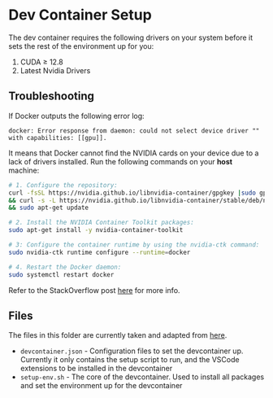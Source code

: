 # Dev Container Setup

The dev container requires the following drivers on your
system before it sets the rest of the environment up for
you:

1. CUDA $\geq$ 12.8
2. Latest Nvidia Drivers

## Troubleshooting

If Docker outputs the following error log:

```
docker: Error response from daemon: could not select device driver "" with capabilities: [[gpu]].
```

It means that Docker cannot find the NVIDIA cards on your device due to a lack of
drivers installed. Run the following commands on your **host** machine:

```bash
# 1. Configure the repository:
curl -fsSL https://nvidia.github.io/libnvidia-container/gpgkey |sudo gpg --dearmor -o /usr/share/keyrings/nvidia-container-toolkit-keyring.gpg \
&& curl -s -L https://nvidia.github.io/libnvidia-container/stable/deb/nvidia-container-toolkit.list | sed 's#deb https://#deb [signed-by=/usr/share/keyrings/nvidia-container-toolkit-keyring.gpg] https://#g' | sudo tee /etc/apt/sources.list.d/nvidia-container-toolkit.list \
&& sudo apt-get update

# 2. Install the NVIDIA Container Toolkit packages:
sudo apt-get install -y nvidia-container-toolkit

# 3: Configure the container runtime by using the nvidia-ctk command:
sudo nvidia-ctk runtime configure --runtime=docker

# 4. Restart the Docker daemon:
sudo systemctl restart docker
```

Refer to the StackOverflow post [here](https://stackoverflow.com/a/77269071) for more info.

## Files

The files in this folder are currently taken and
adapted from [here](https://github.com/psaboia/devcontainer-nvidia-base/tree/2ae1e1f12fd4873221a330ee31a6c92bd3c239c8).

- `devcontainer.json` - Configuration files to set the
  devcontainer up. Currently it only contains the setup
  script to run, and the VSCode extensions to be installed
  in the devcontainer
- `setup-env.sh` - The core of the devcontainer. Used to
  install all packages and set the environment up for
  the devcontainer
